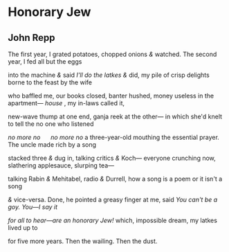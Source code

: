 # Honorary Jew
## John Repp
The first year, I grated potatoes, chopped onions
_&_ watched. The second year, I fed all but the eggs

into the machine _&_ said _I'll do the latkes &_ did,
my pile of crisp delights borne to the feast by the wife

who baffled me, our books closed, banter hushed,
money useless in the apartment— _house_ , my in-laws called it,

new-wave thump at one end, ganja reek at the other—
in which she'd knelt to tell the no one who listened

_no more no      no more no_ a three-year-old mouthing
the essential prayer. The uncle made rich by a song

stacked three _&_ dug in, talking critics _&_ Koch—
everyone crunching now, slathering applesauce, slurping tea—

talking Rabin _&_ Mehitabel, radio _&_ Durrell,
how a song is a poem or it isn't a song

_&_ vice-versa. Done, he pointed a greasy finger
at me, said _You can't be a goy. You—I say it_

_for all to hear—are an honorary Jew!_
which, impossible dream, my latkes lived up to

for five more years. Then the wailing.
Then the dust.